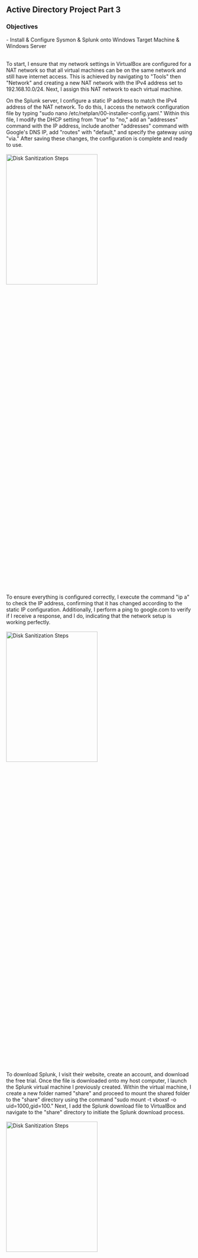 <h2>Active Directory Project Part 3</h2>

<h3>Objectives</h3>
- Install & Configure Sysmon & Splunk onto Windows Target Machine & Windows Server
<br />
<br />

To start, I ensure that my network settings in VirtualBox are configured for a NAT network so that all virtual machines can be on the same network and still have internet access. This is achieved by navigating to "Tools" then "Network" and creating a new NAT network with the IPv4 address set to 192.168.10.0/24. Next, I assign this NAT network to each virtual machine.

On the Splunk server, I configure a static IP address to match the IPv4 address of the NAT network. To do this, I access the network configuration file by typing "sudo nano /etc/netplan/00-installer-config.yaml." Within this file, I modify the DHCP setting from "true" to "no," add an "addresses" command with the IP address, include another "addresses" command with Google's DNS IP, add "routes" with "default," and specify the gateway using "via." After saving these changes, the configuration is complete and ready to use.
<br />
<br />
<img src="https://github.com/Yagoobz/ActiveDirectoryProjectPart3/assets/145611184/4210e995-f35f-4ba9-93e0-865f2fd6f141" height="30%" width="70%" alt="Disk Sanitization Steps"/>

To ensure everything is configured correctly, I execute the command "ip a" to check the IP address, confirming that it has changed according to the static IP configuration. Additionally, I perform a ping to google.com to verify if I receive a response, and I do, indicating that the network setup is working perfectly.
<br />
<br />
<img src="https://github.com/Yagoobz/ActiveDirectoryProjectPart3/assets/145611184/a0d977a0-11b9-47ec-b020-bd8488aef227" height="30%" width="70%" alt="Disk Sanitization Steps"/>

To download Splunk, I visit their website, create an account, and download the free trial. Once the file is downloaded onto my host computer, I launch the Splunk virtual machine I previously created. Within the virtual machine, I create a new folder named "share" and proceed to mount the shared folder to the "share" directory using the command "sudo mount -t vboxsf -o uid=1000,gid=100." Next, I add the Splunk download file to VirtualBox and navigate to the "share" directory to initiate the Splunk download process.
<br />
<br />
<img src="https://github.com/Yagoobz/ActiveDirectoryProjectPart3/assets/145611184/9c3d71f1-3f5b-415c-a948-a08a6c72acd8" height="30%" width="70%" alt="Disk Sanitization Steps"/>

This doesn’t fully download Splunk, so to initiate the full download and installation of Splunk, I switch to the Splunk user by executing the command "sudo -u splunk bash." Next, I navigate to the "bin" directory using "cd bin" as it contains all the Splunk binaries. From there, I run the installer using "./splunk start" to begin the Splunk installation process.
<br />
<br />
<img src="https://github.com/Yagoobz/ActiveDirectoryProjectPart3/assets/145611184/523580d5-c8c7-4219-baaf-c56708ad4d71" height="30%" width="70%" alt="Disk Sanitization Steps"/>

To ensure that Splunk starts automatically every time the virtual machine reboots, I navigate to the "bin" directory within Splunk and execute the command "sudo ./splunk enable boot-start -user splunk." This command configures Splunk to start up during system boot, using the specified "splunk" user.
<br />
<br />
<img src="https://github.com/Yagoobz/ActiveDirectoryProjectPart3/assets/145611184/7c1c4da3-375d-4ef1-8a15-0a81518103cc" height="30%" width="70%" alt="Disk Sanitization Steps"/>

To begin installing Splunk Universal Forwarder and Sysmon on both the target machine and the server, I first need to change the IPv4 address to avoid any potential IP conflicts. I accomplish this by navigating to the Windows settings and selecting "Change adapter options." From there, I enter the appropriate numbers to modify the IPv4 address, ensuring that there are no conflicts. This step is crucial to ensure smooth installation and operation of Splunk Universal Forwarder and Sysmon.
<br />
<br />
<img src="https://github.com/Yagoobz/ActiveDirectoryProjectPart3/assets/145611184/c8c492f6-a18b-4a11-b3dc-55180da4ae13" height="30%" width="70%" alt="Disk Sanitization Steps"/>

To install Splunk Universal Forwarder, I begin by downloading it from Splunk's website and running the installation process. Concurrently, while Splunk is downloading, I also download Sysmon along with a configuration file from GitHub. In PowerShell, I navigate to the directory where I extracted the Sysmon config file and proceed to download Sysmon. Once both installations are completed, I have Splunk Universal Forwarder and Sysmon successfully installed on the target machine.
<br />
<br />
<img src="https://github.com/Yagoobz/ActiveDirectoryProjectPart3/assets/145611184/015e584a-2687-4186-a731-88ea242f4d17" height="30%" width="70%" alt="Disk Sanitization Steps"/>

:)
<br />
<br />
<img src="https://github.com/Yagoobz/ActiveDirectoryProjectPart3/assets/145611184/5887f97a-e422-4c4e-a9cb-3803ed62990e" height="30%" width="70%" alt="Disk Sanitization Steps"/>

To finalize the Splunk server configuration, I log in to the Splunk web portal using the credentials I created during the Splunk installation on the server. In the inputs.conf file, all the inputs are being sent over to an index named "endpoint." Since this index doesn't exist in Splunk yet, I create a new index named "endpoint" and ensure that the Splunk server is enabled to receive the data.

To enable data reception, I navigate to "Forwarding and receiving" in Splunk and create a new receiving port using port 9997, which is the default Splunk port for receiving data. If everything is set up correctly, I should start seeing data coming in from the target machine.

To verify this, I go to "Search & Reporting" in Splunk and search for "index=endpoint." If configured correctly, I should see over 10,000 events with the "host" field showing "TARGET-PC" and the "source" field displaying application, system, security, and Sysmon from the inputs.conf file.

Next, I repeat the same process for the Windows Server. Upon completion, I confirm that both the target machine and server are up and running and being recognized by Splunk. Everything seems to be working correctly!
<br />
<br />
<img src="https://github.com/Yagoobz/ActiveDirectoryProjectPart3/assets/145611184/cc07903c-5a39-44a1-b178-afdb6c1be0d2" height="30%" width="70%" alt="Disk Sanitization Steps"/>
